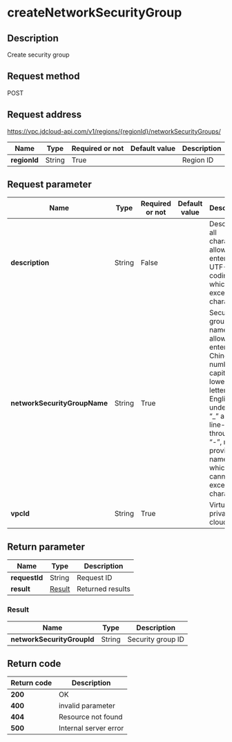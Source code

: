 # createNetworkSecurityGroup


## Description
Create security group

## Request method
POST

## Request address
https://vpc.jdcloud-api.com/v1/regions/{regionId}/networkSecurityGroups/

|Name|Type|Required or not|Default value|Description|
|---|---|---|---|---|
|**regionId**|String|True||Region ID|

## Request parameter
|Name|Type|Required or not|Default value|Description|
|---|---|---|---|---|
|**description**|String|False||Description, all characters allowed to enter under UTF-8 coding, which is not exceed 256 characters|
|**networkSecurityGroupName**|String|True||Security group name, only allowed to enter Chinese, numbers, capital and lowercase letters, English underline “_” and line-through “-”, must provide a name which cannot exceed 32 characters.|
|**vpcId**|String|True||Virtual private cloud ID|


## Return parameter
|Name|Type|Description|
|---|---|---|
|**requestId**|String|Request ID|
|**result**|[Result](##Result)|Returned results|


### <a name="Result">Result</a>
|Name|Type|Description|
|---|---|---|
|**networkSecurityGroupId**|String|Security group ID|

## Return code
|Return code|Description|
|---|---|
|**200**|OK|
|**400**|invalid parameter|
|**404**|Resource not found|
|**500**|Internal server error|
